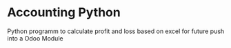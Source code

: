 # Accounting Python

Python programm to calculate profit and loss based on excel for future push into a Odoo Module
